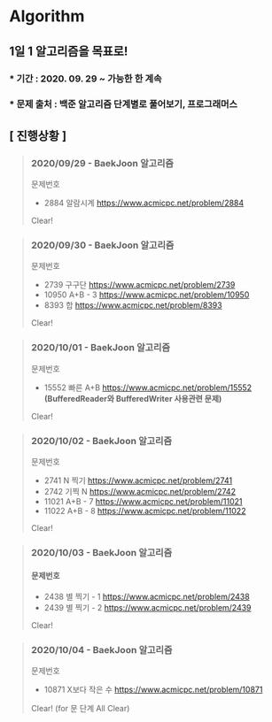 # Algorithm

## 1일 1 알고리즘을 목표로!

### * 기간 : 2020. 09. 29 ~ 가능한 한 계속
### * 문제 출처 : 백준 알고리즘 단계별로 풀어보기, 프로그래머스

## [ 진행상황 ] 

> ### 2020/09/29 - BaekJoon 알고리즘   
> 문제번호
> * 2884 알람시계 https://www.acmicpc.net/problem/2884  
>   
> Clear!

> ### 2020/09/30 - BaekJoon 알고리즘 
> 문제번호  
> * 2739 구구단 https://www.acmicpc.net/problem/2739  
> * 10950 A+B - 3 https://www.acmicpc.net/problem/10950  
> * 8393 합 https://www.acmicpc.net/problem/8393  
>
> Clear!
                                        
> ### 2020/10/01 - BaekJoon 알고리즘 
> 문제번호 
> * 15552 빠른 A+B https://www.acmicpc.net/problem/15552 __(BufferedReader와 BufferedWriter 사용관련 문제)__
> 
> Clear! 
                                             
> ### 2020/10/02 - BaekJoon 알고리즘 
> 문제번호 
> * 2741 N 찍기 https://www.acmicpc.net/problem/2741
> * 2742 기찍 N https://www.acmicpc.net/problem/2742
> * 11021 A+B - 7 https://www.acmicpc.net/problem/11021
> * 11022 A+B - 8 https://www.acmicpc.net/problem/11022
>
> Clear!

> ### 2020/10/03 - BaekJoon 알고리즘 
> #### 문제번호  
> * 2438 별 찍기 - 1 https://www.acmicpc.net/problem/2438
> * 2439 별 찍기 - 2 https://www.acmicpc.net/problem/2439
>   
> Clear!
                                        
> ### 2020/10/04 - BaekJoon 알고리즘 
> 문제번호  
> * 10871 X보다 작은 수 https://www.acmicpc.net/problem/10871
>     
> Clear! (for 문 단계 All Clear)
                                         

